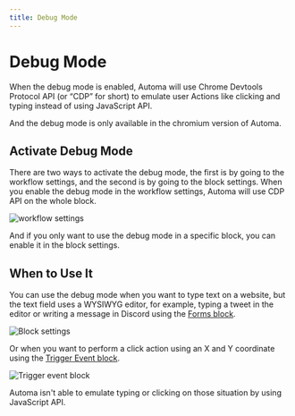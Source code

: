 ```yaml
---
title: Debug Mode
---
```


# Debug Mode
When the debug mode is enabled, Automa will use Chrome Devtools Protocol API (or “CDP” for short) to emulate user Actions like clicking and typing instead of using JavaScript API.

And the debug mode is only available in the chromium version of Automa.

## Activate Debug Mode
There are two ways to activate the debug mode, the first is by going to the workflow settings, and the second is by going to the block settings. When you enable the debug mode in the workflow settings, Automa will use CDP API on the whole block. 

![workflow settings](https://res.cloudinary.com/chat-story/image/upload/v1666082112/automa/chrome_K7BmBkZ2gZ_o7k6fi.png)

And if you only want to use the debug mode in a specific block, you can enable it in the block settings.

## When to Use It
You can use the debug mode when you want to type text on a website, but the text field uses a WYSIWYG editor, for example, typing a tweet in the editor or writing a message in Discord using the [Forms block](../blocks/forms.md). 

![Block settings](https://res.cloudinary.com/chat-story/image/upload/v1666146988/automa/chrome_EJW6qAdZCn_hqacml.png)

Or when you want to perform a click action using an X and Y coordinate using the [Trigger Event block](../blocks/trigger-event.md).

![Trigger event block](https://res.cloudinary.com/chat-story/image/upload/v1666147104/automa/chrome_z5Ib6JPWpR_ykdl3x.png)

Automa isn't able to emulate typing or clicking on those situation by using JavaScript API.